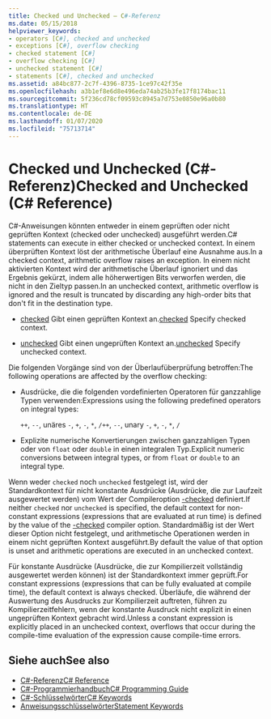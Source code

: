 ```yaml
---
title: Checked und Unchecked – C#-Referenz
ms.date: 05/15/2018
helpviewer_keywords:
- operators [C#], checked and unchecked
- exceptions [C#], overflow checking
- checked statement [C#]
- overflow checking [C#]
- unchecked statement [C#]
- statements [C#], checked and unchecked
ms.assetid: a84bc877-2c7f-4396-8735-1ce97c42f35e
ms.openlocfilehash: a3b1ef8e6d8e496eda74ab25b3fe17f8174bac11
ms.sourcegitcommit: 5f236cd78cf09593c8945a7d753e0850e96a0b80
ms.translationtype: HT
ms.contentlocale: de-DE
ms.lasthandoff: 01/07/2020
ms.locfileid: "75713714"
---
```

# <a name="checked-and-unchecked-c-reference"></a><span data-ttu-id="40d81-102">Checked und Unchecked (C#-Referenz)</span><span class="sxs-lookup"><span data-stu-id="40d81-102">Checked and Unchecked (C# Reference)</span></span>
<span data-ttu-id="40d81-103">C#-Anweisungen könnten entweder in einem geprüften oder nicht geprüften Kontext (checked oder unchecked) ausgeführt werden.</span><span class="sxs-lookup"><span data-stu-id="40d81-103">C# statements can execute in either checked or unchecked context.</span></span> <span data-ttu-id="40d81-104">In einem überprüften Kontext löst der arithmetische Überlauf eine Ausnahme aus.</span><span class="sxs-lookup"><span data-stu-id="40d81-104">In a checked context, arithmetic overflow raises an exception.</span></span> <span data-ttu-id="40d81-105">In einem nicht aktivierten Kontext wird der arithmetische Überlauf ignoriert und das Ergebnis gekürzt, indem alle höherwertigen Bits verworfen werden, die nicht in den Zieltyp passen.</span><span class="sxs-lookup"><span data-stu-id="40d81-105">In an unchecked context, arithmetic overflow is ignored and the result is truncated by discarding any high-order bits that don't fit in the destination type.</span></span>  
  
- <span data-ttu-id="40d81-106">[checked](checked.md) Gibt einen geprüften Kontext an.</span><span class="sxs-lookup"><span data-stu-id="40d81-106">[checked](checked.md) Specify checked context.</span></span>  
  
- <span data-ttu-id="40d81-107">[unchecked](unchecked.md) Gibt einen ungeprüften Kontext an.</span><span class="sxs-lookup"><span data-stu-id="40d81-107">[unchecked](unchecked.md) Specify unchecked context.</span></span>  
  
 <span data-ttu-id="40d81-108">Die folgenden Vorgänge sind von der Überlaufüberprüfung betroffen:</span><span class="sxs-lookup"><span data-stu-id="40d81-108">The following operations are affected by the overflow checking:</span></span>  
  
- <span data-ttu-id="40d81-109">Ausdrücke, die die folgenden vordefinierten Operatoren für ganzzahlige Typen verwenden:</span><span class="sxs-lookup"><span data-stu-id="40d81-109">Expressions using the following predefined operators on integral types:</span></span>  
  
     <span data-ttu-id="40d81-110">`++`, `--`, unäres `-`, `+`, `-`, `*`, `/`</span><span class="sxs-lookup"><span data-stu-id="40d81-110">`++`, `--`, unary `-`, `+`, `-`, `*`, `/`</span></span>  
  
- <span data-ttu-id="40d81-111">Explizite numerische Konvertierungen zwischen ganzzahligen Typen oder von `float` oder `double` in einen integralen Typ.</span><span class="sxs-lookup"><span data-stu-id="40d81-111">Explicit numeric conversions between integral types, or from `float` or `double` to an integral type.</span></span>  
  
 <span data-ttu-id="40d81-112">Wenn weder `checked` noch `unchecked` festgelegt ist, wird der Standardkontext für nicht konstante Ausdrücke (Ausdrücke, die zur Laufzeit ausgewertet werden) vom Wert der Compileroption [-checked](../compiler-options/checked-compiler-option.md) definiert.</span><span class="sxs-lookup"><span data-stu-id="40d81-112">If neither `checked` nor `unchecked` is specified, the default context for non-constant expressions (expressions that are evaluated at run time) is defined by the value of the [-checked](../compiler-options/checked-compiler-option.md) compiler option.</span></span> <span data-ttu-id="40d81-113">Standardmäßig ist der Wert dieser Option nicht festgelegt, und arithmetische Operationen werden in einem nicht geprüften Kontext ausgeführt.</span><span class="sxs-lookup"><span data-stu-id="40d81-113">By default the value of that option is unset and arithmetic operations are executed in an unchecked context.</span></span>
 
 <span data-ttu-id="40d81-114">Für konstante Ausdrücke (Ausdrücke, die zur Kompilierzeit vollständig ausgewertet werden können) ist der Standardkontext immer geprüft.</span><span class="sxs-lookup"><span data-stu-id="40d81-114">For constant expressions (expressions that can be fully evaluated at compile time), the default context is always checked.</span></span> <span data-ttu-id="40d81-115">Überläufe, die während der Auswertung des Ausdrucks zur Kompilierzeit auftreten, führen zu Kompilierzeitfehlern, wenn der konstante Ausdruck nicht explizit in einen ungeprüften Kontext gebracht wird.</span><span class="sxs-lookup"><span data-stu-id="40d81-115">Unless a constant expression is explicitly placed in an unchecked context, overflows that occur during the compile-time evaluation of the expression cause compile-time errors.</span></span>
  
## <a name="see-also"></a><span data-ttu-id="40d81-116">Siehe auch</span><span class="sxs-lookup"><span data-stu-id="40d81-116">See also</span></span>

- [<span data-ttu-id="40d81-117">C#-Referenz</span><span class="sxs-lookup"><span data-stu-id="40d81-117">C# Reference</span></span>](../index.md)
- [<span data-ttu-id="40d81-118">C#-Programmierhandbuch</span><span class="sxs-lookup"><span data-stu-id="40d81-118">C# Programming Guide</span></span>](../../programming-guide/index.md)
- [<span data-ttu-id="40d81-119">C#-Schlüsselwörter</span><span class="sxs-lookup"><span data-stu-id="40d81-119">C# Keywords</span></span>](index.md)
- [<span data-ttu-id="40d81-120">Anweisungsschlüsselwörter</span><span class="sxs-lookup"><span data-stu-id="40d81-120">Statement Keywords</span></span>](statement-keywords.md)
